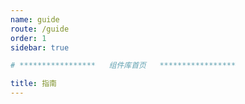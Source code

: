 ```yaml
---
name: guide
route: /guide
order: 1
sidebar: true

# *****************   组件库首页   *****************

title: 指南
---
```

